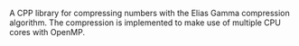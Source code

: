 A CPP library for compressing numbers with the Elias Gamma compression algorithm. The compression is implemented to make use of multiple CPU cores with OpenMP.
